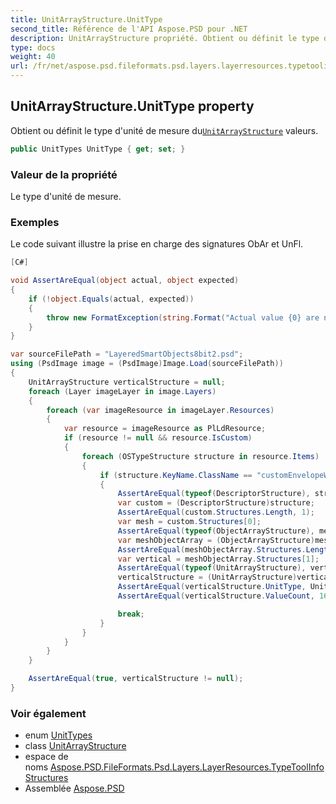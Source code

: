 ```yaml
---
title: UnitArrayStructure.UnitType
second_title: Référence de l'API Aspose.PSD pour .NET
description: UnitArrayStructure propriété. Obtient ou définit le type dunité de mesure duUnitArrayStructure valeurs.
type: docs
weight: 40
url: /fr/net/aspose.psd.fileformats.psd.layers.layerresources.typetoolinfostructures/unitarraystructure/unittype/
---
```

## UnitArrayStructure.UnitType property

Obtient ou définit le type d'unité de mesure du[`UnitArrayStructure`](../) valeurs.

```csharp
public UnitTypes UnitType { get; set; }
```

### Valeur de la propriété

Le type d'unité de mesure.

### Exemples

Le code suivant illustre la prise en charge des signatures ObAr et UnFl.

```csharp
[C#]

void AssertAreEqual(object actual, object expected)
{
    if (!object.Equals(actual, expected))
    {
        throw new FormatException(string.Format("Actual value {0} are not equal to expected {1}.", actual, expected));
    }
}

var sourceFilePath = "LayeredSmartObjects8bit2.psd";
using (PsdImage image = (PsdImage)Image.Load(sourceFilePath))
{
    UnitArrayStructure verticalStructure = null;
    foreach (Layer imageLayer in image.Layers)
    {
        foreach (var imageResource in imageLayer.Resources)
        {
            var resource = imageResource as PlLdResource;
            if (resource != null && resource.IsCustom)
            {
                foreach (OSTypeStructure structure in resource.Items)
                {
                    if (structure.KeyName.ClassName == "customEnvelopeWarp")
                    {
                        AssertAreEqual(typeof(DescriptorStructure), structure.GetType());
                        var custom = (DescriptorStructure)structure;
                        AssertAreEqual(custom.Structures.Length, 1);
                        var mesh = custom.Structures[0];
                        AssertAreEqual(typeof(ObjectArrayStructure), mesh.GetType());
                        var meshObjectArray = (ObjectArrayStructure)mesh;
                        AssertAreEqual(meshObjectArray.Structures.Length, 2);
                        var vertical = meshObjectArray.Structures[1];
                        AssertAreEqual(typeof(UnitArrayStructure), vertical.GetType());
                        verticalStructure = (UnitArrayStructure)vertical;
                        AssertAreEqual(verticalStructure.UnitType, UnitTypes.Pixels);
                        AssertAreEqual(verticalStructure.ValueCount, 16);

                        break;
                    }
                }
            }
        }
    }

    AssertAreEqual(true, verticalStructure != null);
}
```

### Voir également

* enum [UnitTypes](../../unittypes/)
* class [UnitArrayStructure](../)
* espace de noms [Aspose.PSD.FileFormats.Psd.Layers.LayerResources.TypeToolInfoStructures](../../unitarraystructure/)
* Assemblée [Aspose.PSD](../../../)


